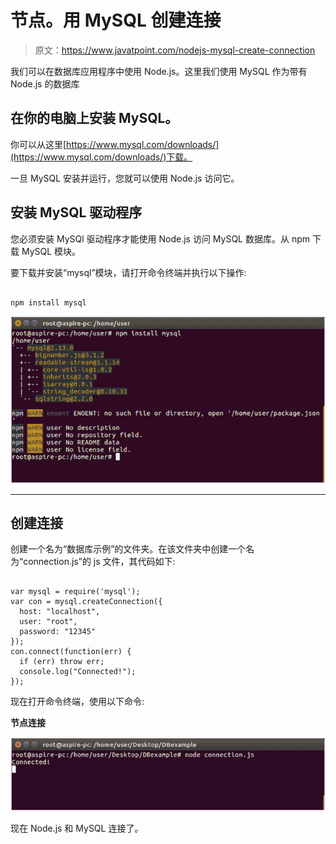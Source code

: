 # 节点。用 MySQL 创建连接

> 原文：<https://www.javatpoint.com/nodejs-mysql-create-connection>

我们可以在数据库应用程序中使用 Node.js。这里我们使用 MySQL 作为带有 Node.js 的数据库

## 在你的电脑上安装 MySQL。

你可以从这里[https://www.mysql.com/downloads/](https://www.mysql.com/downloads/)下载。

一旦 MySQL 安装并运行，您就可以使用 Node.js 访问它。

## 安装 MySQL 驱动程序

您必须安装 MySQl 驱动程序才能使用 Node.js 访问 MySQL 数据库。从 npm 下载 MySQL 模块。

要下载并安装“mysql”模块，请打开命令终端并执行以下操作:

```

npm install mysql

```

![Create connection with mysql 1](img/67230eda99bbe443c56268c64b42f2ae.png)

* * *

## 创建连接

创建一个名为“数据库示例”的文件夹。在该文件夹中创建一个名为“connection.js”的 js 文件，其代码如下:

```

var mysql = require('mysql');
var con = mysql.createConnection({
  host: "localhost",
  user: "root",
  password: "12345"
});
con.connect(function(err) {
  if (err) throw err;
  console.log("Connected!");
});

```

现在打开命令终端，使用以下命令:

**节点连接**

![Create connection with mysql 2](img/079d8b19989df09029a80ebd0680f44b.png)

现在 Node.js 和 MySQL 连接了。